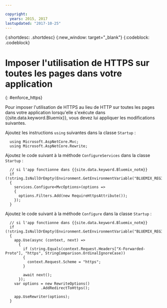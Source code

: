 ```yaml
---

copyright:
  years: 2015, 2017
lastupdated: "2017-10-25"
---
```


{:shortdesc: .shortdesc}
{:new_window: target="_blank"}
{:codeblock: .codeblock}

# Imposer l'utilisation de HTTPS sur toutes les pages dans votre application
{: #enforce_https}

Pour imposer l'utilisation de HTTPS au lieu de HTTP sur toutes les pages dans votre application lorsqu'elle s'exécute dans {{site.data.keyword.Bluemix}}, vous devez lui appliquer les modifications suivantes.

Ajoutez les instructions `using` suivantes dans la classe `Startup` :

```
  using Microsoft.AspNetCore.Mvc;
  using Microsoft.AspNetCore.Rewrite;
```

Ajoutez le code suivant à la méthode `ConfigureServices` dans la classe `Startup` :

```
  // si l'app fonctionne dans {{site.data.keyword.Bluemix_notm}}
  if (!string.IsNullOrEmpty(Environment.GetEnvironmentVariable("BLUEMIX_REGION")))
  {
    services.Configure<MvcOptions>(options =>
    {
      options.Filters.Add(new RequireHttpsAttribute());
    });
  }
```

Ajoutez le code suivant à la méthode `Configure` dans la classe `Startup` :

```
  // si l'app fonctionne dans {{site.data.keyword.Bluemix_notm}}
  if (!string.IsNullOrEmpty(Environment.GetEnvironmentVariable("BLUEMIX_REGION")))
  {
    app.Use(async (context, next) =>
      {
        if (string.Equals(context.Request.Headers["X-Forwarded-Proto"], "https", StringComparison.OrdinalIgnoreCase))
        {
          context.Request.Scheme = "https";
        }

        await next();
      });
    var options = new RewriteOptions()
                .AddRedirectToHttps();

    app.UseRewriter(options);
  }
```

